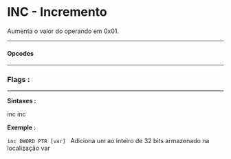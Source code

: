 # INC - Incremento

Aumenta o valor do operando em 0x01.

---


#### Opcodes




---

### Flags :



---


**Sintaxes :**

inc <reg>
inc <mem>

**Exemple :**


``inc DWORD PTR [var] ``
Adiciona um ao inteiro de 32 bits armazenado na localização var
